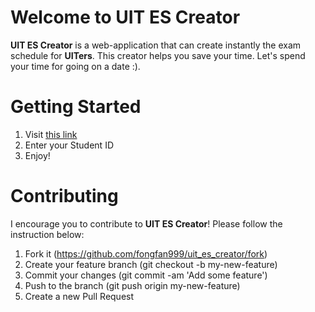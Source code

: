 # Welcome to UIT ES Creator
**UIT ES Creator** is a web-application that can create instantly the exam schedule for **UITers**. This creator helps you save your time. Let's spend your time for going on a date :&#41;.

# Getting Started
1. Visit  [this link](http://www.foxfizz.me/uit_es_creator)
2. Enter your Student ID
3. Enjoy!

# Contributing
I encourage you to contribute to **UIT ES Creator**! Please follow the instruction below:

1. Fork it (https://github.com/fongfan999/uit_es_creator/fork)
2. Create your feature branch (git checkout -b my-new-feature)
3. Commit your changes (git commit -am 'Add some feature')
4. Push to the branch (git push origin my-new-feature)
5. Create a new Pull Request
